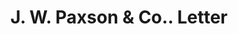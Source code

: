 ---
doi: 10.7916/D8W397DT
date_other: '1890'
date_other_textual: 1890-1899
form: correspondence
genre:
- Letters (correspondence)
name:
- J. W. Paxson & Co.
object_in_context_url: https://biggert.cul.columbia.edu/items/view/ave_biggert_01420
subject_hierarchical_geographic:
- Philadelphia, Pennsylvania, United States
subject_name:
- J. W. Paxson & Co.
title: J. W. Paxson & Co.. Letter
sort_title: J. W. Paxson & Co.. Letter
call_number: ave_biggert_01420
coordinates:
- 40.00944444444445,-75.13333333333334
pid: ave_biggert_01420
identifiers: ave_biggert_01420
thumbnail: https://derivativo-3.library.columbia.edu/iiif/2/ldpd:344703/full/!256,256/0/native.jpg
permalink: "/items/ave_biggert_01420/"
layout: iiif-image-page
---